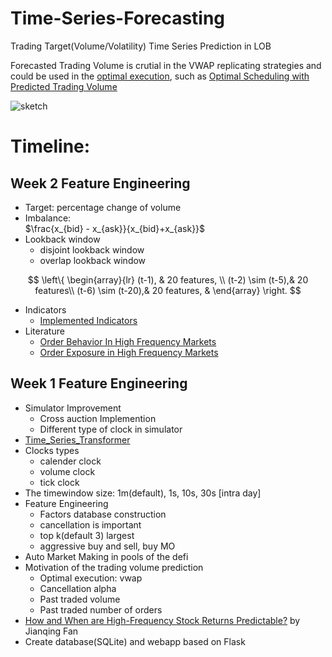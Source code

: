 # Time-Series-Forecasting
Trading Target(Volume/Volatility) Time Series Prediction in LOB

Forecasted Trading Volume is crutial in the VWAP replicating strategies and could be used in the [optimal execution](https://alphatrade.readthedocs.io/en/latest/future_research.html#future-research-topics), such as [Optimal Scheduling with Predicted Trading Volume](https://alphatrade.readthedocs.io/en/latest/future_research.html#future-research-topics)

![sketch](https://user-images.githubusercontent.com/37290277/221001866-667fb755-3dae-4319-9539-99c2197e0e2b.png)


# Timeline:

## Week 2 Feature Engineering
* Target: percentage change of volume
* Imbalance:<br>
  $\frac{x_{bid} - x_{ask}}{x_{bid}+x_{ask}}$
* Lookback window
  * disjoint lookback window
  * overlap lookback window
  
$$
\left\{
             \begin{array}{lr}
             (t-1), & 20 features,   \\
             (t-2) \sim (t-5),&  20 features\\
             (t-6) \sim (t-20),&  20 features, &  
             \end{array}
\right.
$$
  
* Indicators
  * [Implemented Indicators](https://github.com/KangOxford/Volume-Forecasting/blob/new/indicator.md)
* Literature
  * [Order Behavior In High Frequency Markets](https://www.google.com/url?sa=t&rct=j&q=&esrc=s&source=web&cd=&cad=rja&uact=8&ved=2ahUKEwjWh56jmLP7AhXKSsAKHVbGDC8QFnoECA4QAQ&url=https%3A%2F%2Fegrove.olemiss.edu%2Fcgi%2Fviewcontent.cgi%3Farticle%3D1561%26context%3Detd&usg=AOvVaw3f5_VReBN79AwGYPqyOd5C)
  * [Order Exposure in High Frequency Markets](https://www.google.com/url?sa=t&rct=j&q=&esrc=s&source=web&cd=&cad=rja&uact=8&ved=2ahUKEwjWh56jmLP7AhXKSsAKHVbGDC8QFnoECAkQAw&url=http%3A%2F%2Ffaculty.haas.berkeley.edu%2Fhender%2FHidden_AT_HFT.pdf&usg=AOvVaw1SUvGS2w2GWj83ibC4MRSA)
  

## Week 1 Feature Engineering
* Simulator Improvement
  * Cross auction Implemention
  * Different type of clock in simulator
* [Time_Series_Transformer](https://huggingface.co/docs/transformers/model_doc/time_series_transformer)
* Clocks types
  * calender clock
  * volume clock
  * tick clock
* The timewindow size: 1m(default), 1s, 10s, 30s [intra day]
* Feature Engineering
  * Factors database construction 
  * cancellation is important
  * top k(default 3) largest 
  * aggressive buy and sell, buy MO
* Auto Market Making in pools of the defi
* Motivation of the trading volume prediction
  * Optimal execution: vwap
  * Cancellation alpha
  * Past traded volume
  * Past traded number of orders 
* [How and When are High-Frequency Stock Returns Predictable?](https://papers.ssrn.com/sol3/papers.cfm?abstract_id=4095405) by Jianqing Fan  
* Create database(SQLite) and webapp based on Flask
